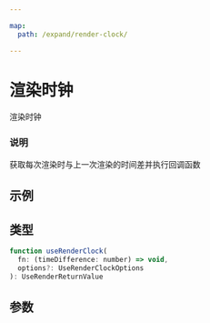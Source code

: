 ```yaml
---

map:
  path: /expand/render-clock/

---
```


# 渲染时钟

渲染时钟

### 说明

获取每次渲染时与上一次渲染的时间差并执行回调函数

## 示例

<demo src="./__demo__/BasicUse.vue" title="基本使用" desc="获取屏幕渲染两帧之间的时间差"></demo>

## 类型

```js
function useRenderClock(
  fn: (timeDifference: number) => void,
  options?: UseRenderClockOptions
): UseRenderReturnValue
```

## 参数

<API src="./index.d.ts" lang="zh"></API>
